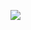 ![](https://user-images.githubusercontent.com/26511983/70857238-2d38dc80-1eb0-11ea-8ba9-d24bee80e951.png)
